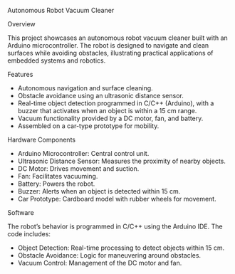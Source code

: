 Autonomous Robot Vacuum Cleaner

Overview

This project showcases an autonomous robot vacuum cleaner built with an Arduino microcontroller. The robot is designed to navigate and clean surfaces while avoiding obstacles, illustrating practical applications of embedded systems and robotics.

Features

- Autonomous navigation and surface cleaning.
- Obstacle avoidance using an ultrasonic distance sensor.
- Real-time object detection programmed in C/C++ (Arduino), with a buzzer that activates when an object is within a 15 cm range.
- Vacuum functionality provided by a DC motor, fan, and battery.
- Assembled on a car-type prototype for mobility.

Hardware Components

- Arduino Microcontroller: Central control unit.
- Ultrasonic Distance Sensor: Measures the proximity of nearby objects.
- DC Motor: Drives movement and suction.
- Fan: Facilitates vacuuming.
- Battery: Powers the robot.
- Buzzer: Alerts when an object is detected within 15 cm.
- Car Prototype: Cardboard model with rubber wheels for movement.

Software

The robot’s behavior is programmed in C/C++ using the Arduino IDE. The code includes:

- Object Detection: Real-time processing to detect objects within 15 cm.
- Obstacle Avoidance: Logic for maneuvering around obstacles.
- Vacuum Control: Management of the DC motor and fan.
